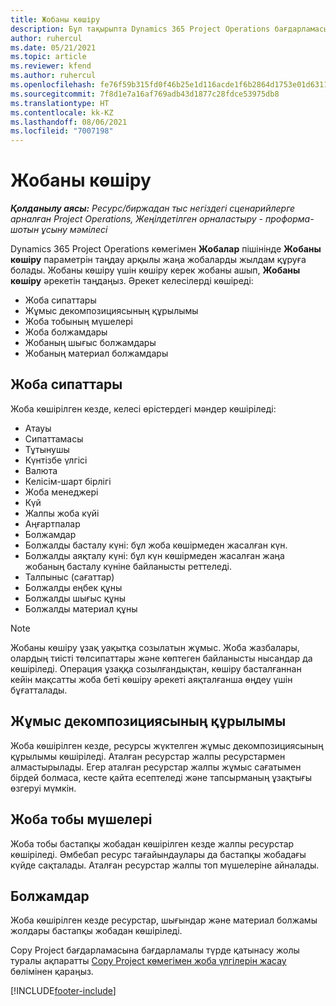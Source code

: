 ```yaml
---
title: Жобаны көшіру
description: Бұл тақырыпта Dynamics 365 Project Operations бағдарламасында жобаларды көшіру туралы ақпарат берілген.
author: ruhercul
ms.date: 05/21/2021
ms.topic: article
ms.reviewer: kfend
ms.author: ruhercul
ms.openlocfilehash: fe76f59b315fd0f46b25e1d116acde1f6b2864d1753e01d6311ea93ae7d116fc
ms.sourcegitcommit: 7f8d1e7a16af769adb43d1877c28fdce53975db8
ms.translationtype: HT
ms.contentlocale: kk-KZ
ms.lasthandoff: 08/06/2021
ms.locfileid: "7007198"
---
```

# <a name="copy-a-project"></a>Жобаны көшіру

_**Қолданылу аясы:** Ресурс/биржадан тыс негіздегі сценарийлерге арналған Project Operations, Жеңілдетілген орналастыру - проформа-шотын ұсыну мәмілесі_

Dynamics 365 Project Operations көмегімен **Жобалар** пішінінде **Жобаны көшіру** параметрін таңдау арқылы жаңа жобаларды жылдам құруға болады. Жобаны көшіру үшін көшіру керек жобаны ашып, **Жобаны көшіру** әрекетін таңдаңыз. Әрекет келесілерді көшіреді:

- Жоба сипаттары 
- Жұмыс декомпозициясының құрылымы
- Жоба тобының мүшелері
- Жоба болжамдары
- Жобаның шығыс болжамдары
- Жобаның материал болжамдары

## <a name="project-properties"></a>Жоба сипаттары

Жоба көшірілген кезде, келесі өрістердегі мәндер көшіріледі:

- Атауы
- Сипаттамасы
- Тұтынушы
- Күнтізбе үлгісі
- Валюта
- Келісім-шарт бірлігі
- Жоба менеджері
- Күй
- Жалпы жоба күйі
- Аңғартпалар
- Болжамдар
- Болжалды басталу күні: бұл жоба көшірмеден жасалған күн.
- Болжалды аяқталу күні: бұл күн көшірмеден жасалған жаңа жобаның басталу күніне байланысты реттеледі.
- Талпыныс (сағаттар)
- Болжалды еңбек құны
- Болжалды шығыс құны
- Болжалды материал құны

> [!NOTE]
> Жобаны көшіру ұзақ уақытқа созылатын жұмыс. Жоба жазбалары, олардың тиісті төлсипаттары және көптеген байланысты нысандар да көшіріледі. Операция ұзаққа созылғандықтан, көшіру басталғаннан кейін мақсатты жоба беті көшіру әрекеті аяқталғанша өңдеу үшін бұғатталады.

## <a name="work-breakdown-structure"></a>Жұмыс декомпозициясының құрылымы

Жоба көшірілген кезде, ресурсы жүктелген жұмыс декомпозициясының құрылымы көшіріледі. Аталған ресурстар жалпы ресурстармен алмастырылады. Егер аталған ресурстар жалпы жұмыс сағатымен бірдей болмаса, кесте қайта есептеледі және тапсырманың ұзақтығы өзгеруі мүмкін.

## <a name="project-team-members"></a>Жоба тобы мүшелері

Жоба тобы бастапқы жобадан көшірілген кезде жалпы ресурстар көшіріледі. Әмбебап ресурс тағайындаулары да бастапқы жобадағы күйде сақталады. Аталған ресурстар жалпы топ мүшелеріне айналады.

## <a name="estimates"></a>Болжамдар

Жоба көшірілген кезде ресурстар, шығындар және материал болжамы жолдары бастапқы жобадан көшіріледі. 

Copy Project бағдарламасына бағдарламалы түрде қатынасу жолы туралы ақпаратты [ Copy Project көмегімен жоба үлгілерін жасау](dev-copy-project.md) бөлімінен қараңыз.


[!INCLUDE[footer-include](../includes/footer-banner.md)]
